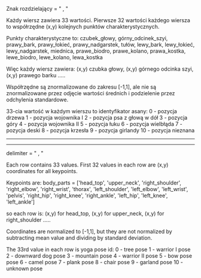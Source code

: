 Znak rozdzielający = " , "

Każdy wiersz zawiera 33 wartości.
Pierwsze 32 wartości każdego wiersza to współrzędne (x,y) kolejnych punktów charakterystycznych.

Punkty charakterystyczne to:
czubek_głowy, górny_odcinek_szyi, prawy_bark, prawy_łokieć,
prawy_nadgarstek, tułów, lewy_bark, lewy_łokieć, lewy_nadgarstek,
miednica, prawe_biodro, prawe_kolano, prawa_kostka, lewe_biodro,
lewe_kolano, lewa_kostka

Więc każdy wiersz zawiera:
(x,y) czubka głowy, (x,y) górnego odcinka szyi, (x,y) prawego barku .....

Współrzędne są znormalizowane do zakresu [-1,1], ale nie są znormalizowane przez odjęcie
wartości średnich i podzielenie przez odchylenia standardowe.

33-cia wartość w każdym wierszu to identyfikator asany:
0 - pozycja drzewa
1 - pozycja wojownika I
2 - pozycja psa z głową w dół
3 - pozycja góry
4 - pozycja wojownika II
5 - pozycja łuku
6 - pozycja wielbłąda
7 - pozycja deski
8 - pozycja krzesła
9 - pozycja girlandy
10 - pozycja nieznana

----------------------------------------------------------------------------------------------------------
----------------------------------------------------------------------------------------------------------

delimiter = " , "

Each row contains 33 values.
First 32 values in each row are (x,y) coordinates for all keypoints.

Keypoints are: 
body_parts = ['head_top', 'upper_neck', 'right_shoulder', 'right_elbow',
              'right_wrist', 'thorax', 'left_shoulder', 'left_elbow', 'left_wrist',
              'pelvis', 'right_hip', 'right_knee', 'right_ankle', 'left_hip', 'left_knee', 'left_ankle']

so each row is:
(x,y) for head_top, (x,y) for upper_neck, (x,y) for right_shoulder .....

Coordinates are normalized to [-1,1], but they are not normalized by subtracting mean value and 
dividing by standard deviation.

The 33rd value in each row is yoga pose id:
0 - tree pose
1 - warrior I pose
2 - downward dog pose
3 - mountain pose
4 - warrior II pose
5 - bow pose pose
6 - camel pose
7 - plank pose
8 - chair pose
9 - garland pose
10 - unknown pose
